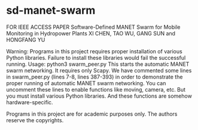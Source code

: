 # sd-manet-swarm

FOR IEEE ACCESS PAPER
Software-Defined MANET Swarm for Mobile Monitoring in Hydropower Plants
XI CHEN, TAO WU, GANG SUN and HONGFANG YU

Warning: Programs in this project requires proper installation of various Python libraries. Failure to install these libraries would fail the successful running.
Usage: python3 swarm_peer.py
This starts the automatic MANET swarm networking. It requires only Scapy.
We have commented some lines in swarm_peer.py (lines 7-8, lines 387-393) in order to demonstrate the proper running of automatic MANET swarm networking.
You can uncomment these lines to enable functions like moving, camera, etc. But you must install various Python libraries. And these functions are somehow hardware-specific.

Programs in this project are for academic purposes only. The authors reserve the copyrights.